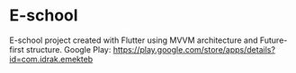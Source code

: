 # E-school
E-school project created with Flutter using MVVM architecture and Future-first structure.
Google Play: https://play.google.com/store/apps/details?id=com.idrak.emekteb
